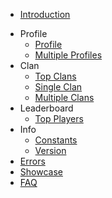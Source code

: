 - [Introduction](/README.md)
<!-- - [Authentication](/authentication.md) -->
- Profile
    - [Profile](/profile/profile.md)
    - [Multiple Profiles](/profile/multiple_profiles.md)
- Clan
    - [Top Clans](/clans/top_clans.md)
    - [Single Clan](/clans/single_clan.md)
    - [Multiple Clans](/clans/multiple_clans.md)
- Leaderboard
    - [Top Players](/leaderboard/top_players.md)
- Info
    - [Constants](/info/constants.md)
    - [Version](/info/version.md)
- [Errors](/errors.md)
- [Showcase](/showcase.md)
- [FAQ](/faq.md)
